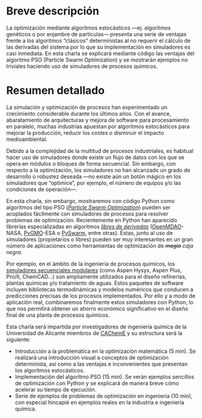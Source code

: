 # Breve descripción

La optimización mediante algoritmos estocásticos —ej. algoritmos genéticos o por enjambre de partículas— presenta una serie de ventajas frente a los algoritmos “clásicos” deterministas al no requerir el cálculo de las derivadas del sistema por lo que su implementación en simuladores es casi inmediata. En esta charla se explicará mediante código las ventajas del algoritmo PSO (Particle Swarm Optimization) y se mostrarán ejemplos no triviales haciendo uso de simuladores de procesos químicos.

# Resumen detallado

La simulación y optimización de procesos han experimentado un crecimiento considerable durante los últimos años. Con el avance, abaratamiento de arquitecturas y mejora de software para procesamiento en paralelo, muchas industrias apuestan por algoritmos estocásticos para mejorar la producción, reducir los costes o disminuir el impacto medioambiental.


Debido a la complejidad de la multitud de procesos industriales, es habitual hacer uso de simuladores donde existe un flujo de datos con los que se opera en módulos o bloques de forma secuencial. Sin embargo, con respecto a la optimización, los simuladores no han alcanzado un grado de desarrollo o robustez deseada —no existe aún un botón mágico en los simuladores que “optimice”, por ejemplo, el número de equipos y/o las condiciones de operación—.


En esta charla, sin embargo, mostraremos con código Python como algoritmos del tipo PSO ([_Particle Swarm Optimization_](https://es.wikipedia.org/wiki/Optimizaci%C3%B3n_por_enjambre_de_part%C3%ADculas)) pueden ser acoplados fácilmente con simuladores de procesos para resolver problemas de optimización. Recientemente en Python han aparecido librerías especializadas en algoritmos [_libres de derivadas_](https://en.wikipedia.org/wiki/Derivative-free_optimization) ([OpenMDAO](https://en.wikipedia.org/wiki/OpenMDAO)-NASA, [PyGMO](http://esa.github.io/pygmo/)-ESA o [PySwarm](http://pythonhosted.org/pyswarm/), entre otras). Éstas, junto al uso de simuladores (propietarios o libres) pueden ser muy interesantes en un gran número de aplicaciones como herramientas de optimización de _~~magia~~ caja negra_.

Por ejemplo, en el ámbito de la ingeniería de procesos químicos, los [simuladores secuenciales modulares](https://en.wikipedia.org/wiki/List_of_chemical_process_simulators) (como Aspen Hysys, Aspen Plus, Pro/II, ChemCAD…) son ampliamente utilizados  para el diseño refinerías, plantas químicas y/o tratamiento de aguas. Estos paquetes de software incluyen bibliotecas termodinámicas y modelos numéricos que conducen a predicciones precisas de los procesos implementados. Por ello  y a modo de aplicación real, combinaremos finalmente estos simuladores con Python, lo que nos permitirá obtener un ahorro económico significativo en el diseño final de una planta de procesos químicos.

Esta charla será impartida por investigadores de ingeniería química de la Universidad de Alicante miembros de [CAChemE](http://cacheme.org/) y su estructura será la siguiente:
* Introducción a la problemática en la optimización matemática (5 min). Se realizará una introducción visual a conceptos de optimización determinista, así como a las ventajas e inconvenientes que presentan los algoritmos estocásticos.
* Implementación del algoritmo PSO (15 min). Se verán ejemplos sencillos de optimización con Python y se explicará de manera breve cómo acelerar su tiempo de ejecución. 
* Serie de ejemplos de problemas de optimización en ingeniería (10 min), con especial hincapié en ejemplos reales en la industria e ingeniería química.
